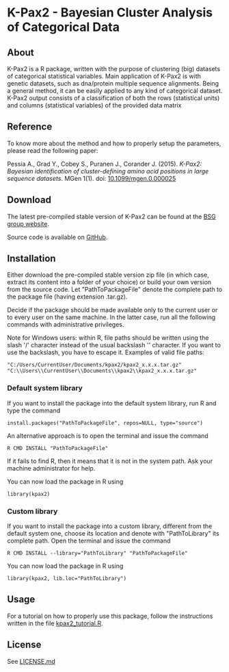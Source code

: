 # K-Pax2 - Bayesian Cluster Analysis of Categorical Data

## About

K-Pax2 is a R package, written with the purpose of clustering (big) datasets
of categorical statistical variables. Main application of K-Pax2 is with
genetic datasets, such as dna/protein multiple sequence alignments. Being a
general method, it can be easily applied to any kind of categorical dataset.
K-Pax2 output consists of a classification of both the rows (statistical units)
and columns (statistical variables) of the provided data matrix

## Reference

To know more about the method and how to properly setup the parameters, please
read the following paper:

Pessia A., Grad Y., Cobey S., Puranen J., Corander J. (2015). _K-Pax2: Bayesian
identification of cluster-defining amino acid positions in large sequence
datasets_. MGen 1(1). doi:
[10.1099/mgen.0.000025](https://dx.doi.org/10.1099/mgen.0.000025)

## Download

The latest pre-compiled stable version of K-Pax2 can be found at
the [BSG group website](http://www.helsinki.fi/bsg/software/kpax2/).

Source code is available on [GitHub](https://github.com/alberto-p/kpax2/).

## Installation

Either download the pre-compiled stable version zip file (in which case,
extract its content into a folder of your choice) or build your own version
from the source code. Let "PathToPackageFile" denote the complete path to
the package file (having extension .tar.gz).

Decide if the package should be made available only to the current user or
to every user on the same machine. In the latter case, run all the following
commands with administrative privileges.

Note for Windows users: within R, file paths should be written using the slash
'/' character instead of the usual backslash '\' character. If you want to use
the backslash, you have to escape it. Examples of valid file paths:

    "C:/Users/CurrentUser/Documents/kpax2/kpax2_x.x.x.tar.gz"
    "C:\\Users\\CurrentUser\\Documents\\kpax2\\kpax2_x.x.x.tar.gz"

### Default system library

If you want to install the package into the default system library, run R and
type the command

    install.packages("PathToPackageFile", repos=NULL, type="source")

An alternative approach is to open the terminal and issue the command

    R CMD INSTALL "PathToPackageFile"

If it fails to find R, then it means that it is not in the system path. Ask
your machine administrator for help.

You can now load the package in R using

    library(kpax2)

### Custom library

If you want to install the package into a custom library, different from the
default system one, choose its location and denote with "PathToLibrary" its
complete path. Open the terminal and issue the command

    R CMD INSTALL --library="PathToLibrary" "PathToPackageFile"

You can now load the package in R using

    library(kpax2, lib.loc="PathToLibrary")

## Usage

For a tutorial on how to properly use this package, follow the instructions
written in the file [kpax2_tutorial.R](tutorial/kpax2_tutorial.R).

## License

See [LICENSE.md](LICENSE.md)
